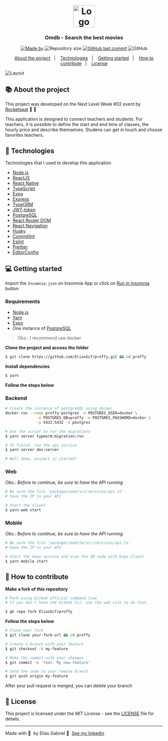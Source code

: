 <h1 align="center">
  <img src=".github/logo.svg" alt="Logo" height="70">
</h1>

<h3 align="center">
  Omdb - Search the best movies
</h3>

<p align="center">
  <a href="https://www.linkedin.com/in/eliasgcf/">
    <img alt="Made by" src="https://img.shields.io/badge/made%20by-Pablo%20Bion-%239871F5"></a>

  <img alt="Repository size" src="https://img.shields.io/github/repo-size/EliasGcf/proffy?color=%239871F5">

  <a href="https://github.com/EliasGcf/proffy/commits/master">
    <img alt="GitHub last commit" src="https://img.shields.io/github/last-commit/EliasGcf/proffy?color=%239871F5"></a>

  <img alt="GitHub" src="https://img.shields.io/github/license/EliasGcf/proffy?color=%239871F5">
</p>

<p align="center">
  <a href="#-about-the-project">About the project</a>&nbsp;&nbsp;&nbsp;|&nbsp;&nbsp;&nbsp;
  <a href="#-technologies">Technologies</a>&nbsp;&nbsp;&nbsp;|&nbsp;&nbsp;&nbsp;
  <a href="#-getting-started">Getting started</a>&nbsp;&nbsp;&nbsp;|&nbsp;&nbsp;&nbsp;
  <a href="#-how-to-contribute">How to contribute</a>&nbsp;&nbsp;&nbsp;|&nbsp;&nbsp;&nbsp;
  <a href="#-license">License</a>
</p>


<img alt="Layout" src="https://res.cloudinary.com/eliasgcf/image/upload/v1596552194/proffy/proffy-mockup_a2owui.png">

## 📚 About the project

This project was developed on the Next Level Week #02 event by [Rocketseat](https://rocketseat.com.br/) 🚀&nbsp;💜

This application is designed to connect teachers and students. For teachers, it is possible to define the start and end time of classes, the hourly price and describe themselves. Studens can get in touch and choose favorites teachers.

## 🚀 Technologies

Technologies that I used to develop this application

- [Node.js](https://nodejs.org/en/)
- [ReactJS](https://reactjs.org/)
- [React Native](https://reactnative.dev/)
- [TypeScript](https://www.typescriptlang.org/)
- [Expo](https://expo.io/)
- [Express](https://expressjs.com/pt-br/)
- [TypeORM](https://typeorm.io/#/)
- [JWT-token](https://jwt.io/)
- [PostgreSQL](https://www.postgresql.org/)
- [React Router DOM](https://reacttraining.com/react-router/)
- [React Navigation](https://reactnavigation.org/)
- [Husky](https://github.com/typicode/husky)
- [Commitlint](https://github.com/conventional-changelog/commitlint)
- [Eslint](https://eslint.org/)
- [Prettier](https://prettier.io/)
- [EditorConfig](https://editorconfig.org/)

## 💻 Getting started

Import the `Insomnia.json` on Insomnia App or click on [Run in Insomnia](#insomniaButton) button

### Requirements

- [Node.js](https://nodejs.org/en/)
- [Yarn](https://classic.yarnpkg.com/)
- [Expo](https://expo.io/)
- One instance of [PostgreSQL](https://www.postgresql.org/)

> Obs.: I recommend use docker

**Clone the project and access the folder**

```bash
$ git clone https://github.com/EliasGcf/proffy.git && cd proffy
```

**Install dependencies**

```bash
$ yarn
```

**Follow the steps below**

### Backend

```bash
# Create the instance of postgreSQL using docker
docker run --name proffy-postgres -e POSTGRES_USER=docker \
              -e POSTGRES_DB=proffy -e POSTGRES_PASSWORD=docker \
              -p 5432:5432 -d postgres

# Use the script to run the migrations
$ yarn server typeorm:migration:run

# To finish, run the api service
$ yarn server dev:server

# Well done, project is started!
```

### Web

_Obs.: Before to continue, be sure to have the API running_

```bash
# Be sure the file 'packages/web/src/services/api.ts'
# have the IP to your API

# Start the client
$ yarn web start
```

### Mobile

_Obs.: Before to continue, be sure to have the API running_

```bash
# Be sure the file 'packages/mobile/src/services/api.ts'
# have the IP to your API

# Start the expo service and scan the QR code with Expo Client
$ yarn mobile start
```

## 🤔 How to contribute

**Make a fork of this repository**

```bash
# Fork using GitHub official command line
# If you don't have the GitHub CLI, use the web site to do that.

$ gh repo fork EliasGcf/proffy
```

**Follow the steps below**

```bash
# Clone your fork
$ git clone your-fork-url && cd proffy

# Create a branch with your feature
$ git checkout -b my-feature

# Make the commit with your changes
$ git commit -m 'feat: My new feature'

# Send the code to your remote branch
$ git push origin my-feature
```

After your pull request is merged, you can delete your branch

## 📝 License

This project is licensed under the MIT License - see the [LICENSE](LICENSE) file for details.

---

Made with 💜&nbsp; by Elias Gabriel 👋 &nbsp;[See my linkedin](https://www.linkedin.com/in/eliasgcf/)
